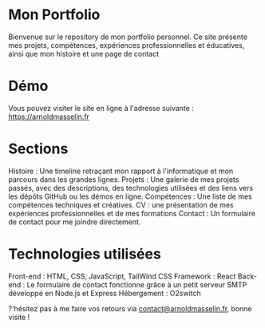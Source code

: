 # Mon Portfolio

Bienvenue sur le repository de mon portfolio personnel. Ce site présente mes projets, compétences, expériences professionnelles et éducatives, ainsi que mon histoire et une page de contact

# Démo
Vous pouvez visiter le site en ligne à l'adresse suivante : https://arnoldmasselin.fr

# Sections
Histoire : Une timeline retraçant mon rapport à l'informatique et mon parcours dans les grandes lignes.
Projets : Une galerie de mes projets passés, avec des descriptions, des technologies utilisées et des liens vers les dépôts GitHub ou les démos en ligne.
Compétences : Une liste de mes compétences techniques et créatives.
CV : une présentation de mes expériences professionnelles et de mes formations
Contact : Un formulaire de contact pour me joindre directement.

# Technologies utilisées
Front-end : HTML, CSS, JavaScript, TailWind CSS
Framework : React
Back-end : Le formulaire de contact fonctionne grâce à un petit serveur SMTP développé en Node.js et Express
Hébergement : O2switch

?'hésitez pas à me faire vos retours via contact@arnoldmasselin.fr, bonne visite !
